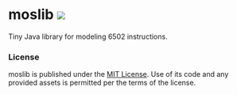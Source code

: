 # moslib ![](https://ci.caseif.net/job/moslib/job/master/badge/icon)

Tiny Java library for modeling 6502 instructions.

### License

moslib is published under the [MIT License](https://opensource.org/licenses/MIT). Use of its code and any provided assets
is permitted per the terms of the license.
